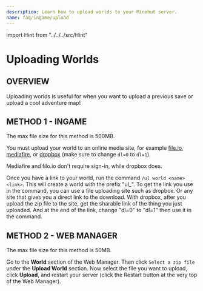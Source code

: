 ```yaml
---
description: Learn how to upload worlds to your Minehut server.
name: faq/ingame/upload
---
```


import Hint from "../../../src/Hint"

# Uploading Worlds

## OVERVIEW

Uploading worlds is useful for when you want to upload a previous save or upload a cool adventure map!

## METHOD 1 - INGAME

<Hint severity="warning">
The max file size for this method is 500MB.
</Hint>

You must upload your world to an online media site, for example [file.io](https://www.file.io/), [mediafire](https://app.mediafire.com/myfiles), or [dropbox](https://www.dropbox.com/?_hp=c) \(make sure to change `dl=0` to `dl=1`\).

<Hint severity="info">
Mediafire and filo.io don't require sign-in, while dropbox does.
</Hint>

Once you have a link to your world, run the command `/ul world <name> <link>`. This will create a world with the prefix "ul\_". To get the link you use in the command, you can use a file uploading site such as dropbox. Or any site that gives you a direct link to the download. With dropbox, after you upload the zip file to the site, get the sharable link of the thing you just uploaded. And at the end of the link, change "dl=0" to "dl=1" then use it in the command.

## METHOD 2 - WEB MANAGER

<Hint severity="warning">
The max file size for this method is 50MB.
</Hint>

Go to the **World** section of the Web Manager. Then click `Select a zip file` under the **Upload World** section. Now select the file you want to upload, click **Upload**, and restart your server \(click the Restart button at the very top of the Web Manager\).
